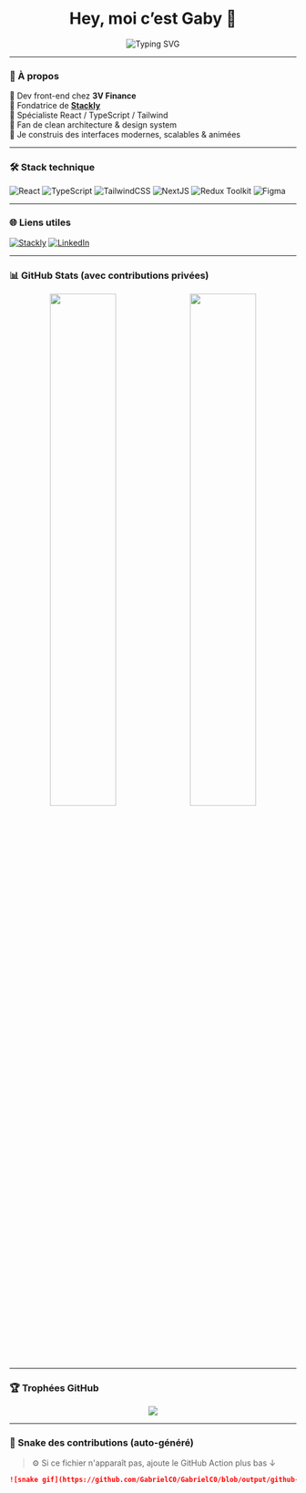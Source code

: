 <h1 align="center">Hey, moi c’est Gaby 👋</h1>

<p align="center">
  <img src="https://readme-typing-svg.demolab.com?font=Fira+Code&size=24&pause=1000&center=true&vCenter=true&width=435&lines=Dev+Front-End+chez+3V+Finance;Fondatrice+de+Stackly;React+%2B+TypeScript+Lover;UI+modulaire+%F0%9F%94%A5" alt="Typing SVG" />
</p>

---

### 🧠 À propos

💼 Dev front-end chez **3V Finance**  
🚀 Fondatrice de [**Stackly**](https://stacklyweb.com)  
🎯 Spécialiste React / TypeScript / Tailwind  
🧠 Fan de clean architecture & design system  
💫 Je construis des interfaces modernes, scalables & animées

---

### 🛠️ Stack technique

![React](https://img.shields.io/badge/React-20232A?style=for-the-badge&logo=react&logoColor=61DAFB)
![TypeScript](https://img.shields.io/badge/TypeScript-2F74C0?style=for-the-badge&logo=typescript&logoColor=white)
![TailwindCSS](https://img.shields.io/badge/TailwindCSS-0EA5E9?style=for-the-badge&logo=tailwind-css&logoColor=white)
![NextJS](https://img.shields.io/badge/Next.js-000000?style=for-the-badge&logo=next.js&logoColor=white)
![Redux Toolkit](https://img.shields.io/badge/Redux_Toolkit-593D88?style=for-the-badge&logo=redux&logoColor=white)
![Figma](https://img.shields.io/badge/Figma-black?style=for-the-badge&logo=figma&logoColor=white)

---

### 🌐 Liens utiles

[![Stackly](https://img.shields.io/badge/🌐-stacklyweb.com-000000?style=for-the-badge)](https://stacklyweb.com)
[![LinkedIn](https://img.shields.io/badge/-LinkedIn-0A66C2?style=for-the-badge&logo=linkedin&logoColor=white)](https://linkedin.com/in/gabrielc0)

---

### 📊 GitHub Stats (avec contributions privées)

<div align="center">
  <img src="https://github-readme-stats.vercel.app/api?username=GabrielC0&show_icons=true&theme=tokyonight&hide_border=true&count_private=true&border_radius=12" width="48%" />
  <img src="https://github-readme-stats.vercel.app/api/top-langs/?username=GabrielC0&layout=compact&theme=tokyonight&hide_border=true&border_radius=12" width="48%" />
</div>

---

### 🏆 Trophées GitHub

<p align="center">
  <img src="https://github-profile-trophy.vercel.app/?username=GabrielC0&theme=darkhub&no-frame=true&row=1&column=7" />
</p>

---

### 🐍 Snake des contributions (auto-généré)

> ⚙️ Si ce fichier n'apparaît pas, ajoute le GitHub Action plus bas ↓

```md
![snake gif](https://github.com/GabrielC0/GabrielC0/blob/output/github-contribution-grid-snake.svg)
